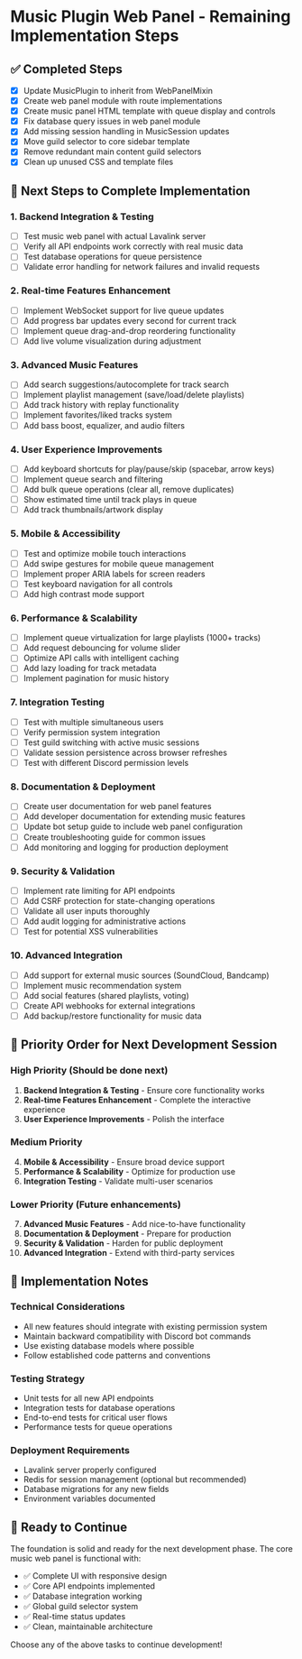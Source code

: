 # Music Plugin Web Panel - Remaining Implementation Steps

## ✅ **Completed Steps**
- [x] Update MusicPlugin to inherit from WebPanelMixin
- [x] Create web panel module with route implementations
- [x] Create music panel HTML template with queue display and controls
- [x] Fix database query issues in web panel module
- [x] Add missing session handling in MusicSession updates
- [x] Move guild selector to core sidebar template
- [x] Remove redundant main content guild selectors
- [x] Clean up unused CSS and template files

## 🔄 **Next Steps to Complete Implementation**

### **1. Backend Integration & Testing**
- [ ] Test music web panel with actual Lavalink server
- [ ] Verify all API endpoints work correctly with real music data
- [ ] Test database operations for queue persistence
- [ ] Validate error handling for network failures and invalid requests

### **2. Real-time Features Enhancement**
- [ ] Implement WebSocket support for live queue updates
- [ ] Add progress bar updates every second for current track
- [ ] Implement queue drag-and-drop reordering functionality
- [ ] Add live volume visualization during adjustment

### **3. Advanced Music Features**
- [ ] Add search suggestions/autocomplete for track search
- [ ] Implement playlist management (save/load/delete playlists)
- [ ] Add track history with replay functionality
- [ ] Implement favorites/liked tracks system
- [ ] Add bass boost, equalizer, and audio filters

### **4. User Experience Improvements**
- [ ] Add keyboard shortcuts for play/pause/skip (spacebar, arrow keys)
- [ ] Implement queue search and filtering
- [ ] Add bulk queue operations (clear all, remove duplicates)
- [ ] Show estimated time until track plays in queue
- [ ] Add track thumbnails/artwork display

### **5. Mobile & Accessibility**
- [ ] Test and optimize mobile touch interactions
- [ ] Add swipe gestures for mobile queue management
- [ ] Implement proper ARIA labels for screen readers
- [ ] Test keyboard navigation for all controls
- [ ] Add high contrast mode support

### **6. Performance & Scalability**
- [ ] Implement queue virtualization for large playlists (1000+ tracks)
- [ ] Add request debouncing for volume slider
- [ ] Optimize API calls with intelligent caching
- [ ] Add lazy loading for track metadata
- [ ] Implement pagination for music history

### **7. Integration Testing**
- [ ] Test with multiple simultaneous users
- [ ] Verify permission system integration
- [ ] Test guild switching with active music sessions
- [ ] Validate session persistence across browser refreshes
- [ ] Test with different Discord permission levels

### **8. Documentation & Deployment**
- [ ] Create user documentation for web panel features
- [ ] Add developer documentation for extending music features
- [ ] Update bot setup guide to include web panel configuration
- [ ] Create troubleshooting guide for common issues
- [ ] Add monitoring and logging for production deployment

### **9. Security & Validation**
- [ ] Implement rate limiting for API endpoints
- [ ] Add CSRF protection for state-changing operations
- [ ] Validate all user inputs thoroughly
- [ ] Add audit logging for administrative actions
- [ ] Test for potential XSS vulnerabilities

### **10. Advanced Integration**
- [ ] Add support for external music sources (SoundCloud, Bandcamp)
- [ ] Implement music recommendation system
- [ ] Add social features (shared playlists, voting)
- [ ] Create API webhooks for external integrations
- [ ] Add backup/restore functionality for music data

## 🎯 **Priority Order for Next Development Session**

### **High Priority (Should be done next)**
1. **Backend Integration & Testing** - Ensure core functionality works
2. **Real-time Features Enhancement** - Complete the interactive experience
3. **User Experience Improvements** - Polish the interface

### **Medium Priority**
4. **Mobile & Accessibility** - Ensure broad device support
5. **Performance & Scalability** - Optimize for production use
6. **Integration Testing** - Validate multi-user scenarios

### **Lower Priority (Future enhancements)**
7. **Advanced Music Features** - Add nice-to-have functionality
8. **Documentation & Deployment** - Prepare for production
9. **Security & Validation** - Harden for public deployment
10. **Advanced Integration** - Extend with third-party services

## 📝 **Implementation Notes**

### **Technical Considerations**
- All new features should integrate with existing permission system
- Maintain backward compatibility with Discord bot commands
- Use existing database models where possible
- Follow established code patterns and conventions

### **Testing Strategy**
- Unit tests for all new API endpoints
- Integration tests for database operations
- End-to-end tests for critical user flows
- Performance tests for queue operations

### **Deployment Requirements**
- Lavalink server properly configured
- Redis for session management (optional but recommended)
- Database migrations for any new fields
- Environment variables documented

## 🚀 **Ready to Continue**

The foundation is solid and ready for the next development phase. The core music web panel is functional with:
- ✅ Complete UI with responsive design
- ✅ Core API endpoints implemented
- ✅ Database integration working
- ✅ Global guild selector system
- ✅ Real-time status updates
- ✅ Clean, maintainable architecture

Choose any of the above tasks to continue development!